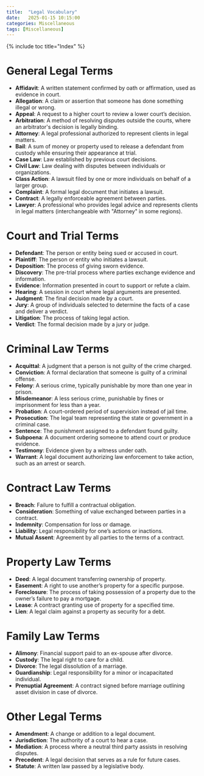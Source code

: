```yaml
---
title:  "Legal Vocabulary"
date:   2025-01-15 10:15:00
categories: Miscellaneous
tags: [Miscellaneous]
---
```


{% include toc title="Index" %}


# General Legal Terms
- **Affidavit**: A written statement confirmed by oath or affirmation, used as evidence in court.
- **Allegation**: A claim or assertion that someone has done something illegal or wrong.
- **Appeal**: A request to a higher court to review a lower court’s decision.
- **Arbitration**: A method of resolving disputes outside the courts, where an arbitrator's decision is legally binding.
- **Attorney**: A legal professional authorized to represent clients in legal matters.
- **Bail**: A sum of money or property used to release a defendant from custody while ensuring their appearance at trial.
- **Case Law**: Law established by previous court decisions.
- **Civil Law**: Law dealing with disputes between individuals or organizations.
- **Class Action**: A lawsuit filed by one or more individuals on behalf of a larger group.
- **Complaint**: A formal legal document that initiates a lawsuit.
- **Contract**: A legally enforceable agreement between parties.
- **Lawyer**: A professional who provides legal advice and represents clients in legal matters (interchangeable with "Attorney" in some regions).

# Court and Trial Terms
- **Defendant**: The person or entity being sued or accused in court.
- **Plaintiff**: The person or entity who initiates a lawsuit.
- **Deposition**: The process of giving sworn evidence.
- **Discovery**: The pre-trial process where parties exchange evidence and information.
- **Evidence**: Information presented in court to support or refute a claim.
- **Hearing**: A session in court where legal arguments are presented.
- **Judgment**: The final decision made by a court.
- **Jury**: A group of individuals selected to determine the facts of a case and deliver a verdict.
- **Litigation**: The process of taking legal action.
- **Verdict**: The formal decision made by a jury or judge.

# Criminal Law Terms
- **Acquittal**: A judgment that a person is not guilty of the crime charged.
- **Conviction**: A formal declaration that someone is guilty of a criminal offense.
- **Felony**: A serious crime, typically punishable by more than one year in prison.
- **Misdemeanor**: A less serious crime, punishable by fines or imprisonment for less than a year.
- **Probation**: A court-ordered period of supervision instead of jail time.
- **Prosecution**: The legal team representing the state or government in a criminal case.
- **Sentence**: The punishment assigned to a defendant found guilty.
- **Subpoena**: A document ordering someone to attend court or produce evidence.
- **Testimony**: Evidence given by a witness under oath.
- **Warrant**: A legal document authorizing law enforcement to take action, such as an arrest or search.

# Contract Law Terms
- **Breach**: Failure to fulfill a contractual obligation.
- **Consideration**: Something of value exchanged between parties in a contract.
- **Indemnity**: Compensation for loss or damage.
- **Liability**: Legal responsibility for one’s actions or inactions.
- **Mutual Assent**: Agreement by all parties to the terms of a contract.

# Property Law Terms
- **Deed**: A legal document transferring ownership of property.
- **Easement**: A right to use another’s property for a specific purpose.
- **Foreclosure**: The process of taking possession of a property due to the owner’s failure to pay a mortgage.
- **Lease**: A contract granting use of property for a specified time.
- **Lien**: A legal claim against a property as security for a debt.

# Family Law Terms
- **Alimony**: Financial support paid to an ex-spouse after divorce.
- **Custody**: The legal right to care for a child.
- **Divorce**: The legal dissolution of a marriage.
- **Guardianship**: Legal responsibility for a minor or incapacitated individual.
- **Prenuptial Agreement**: A contract signed before marriage outlining asset division in case of divorce.

# Other Legal Terms
- **Amendment**: A change or addition to a legal document.
- **Jurisdiction**: The authority of a court to hear a case.
- **Mediation**: A process where a neutral third party assists in resolving disputes.
- **Precedent**: A legal decision that serves as a rule for future cases.
- **Statute**: A written law passed by a legislative body.
